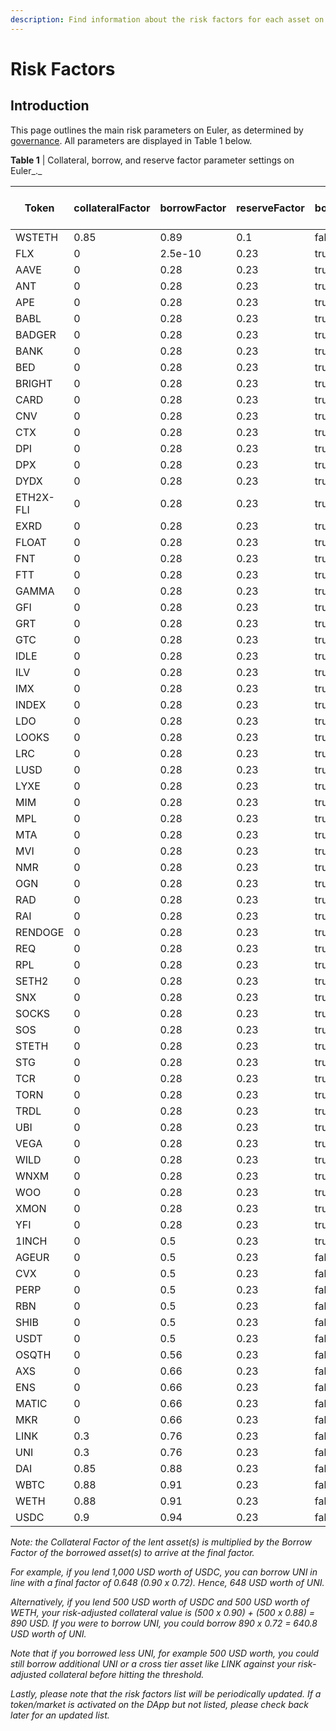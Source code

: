```yaml
---
description: Find information about the risk factors for each asset on Euler
---
```


# Risk Factors

## Introduction

This page outlines the main risk parameters on Euler, as determined by [governance](broken-reference). All parameters are displayed in Table 1 below.

**Table 1** | Collateral, borrow, and reserve factor parameter settings on Euler\_.\_

| Token     | collateralFactor | borrowFactor | reserveFactor | borrowIsolated | crossBorrow | InterestRateModel | Uniswap V3 fee tier (%) |
| --------- | ---------------- | ------------ | ------------- | -------------- | ----------- | ----------------- | ----------------------- |
| WSTETH    | 0.85             | 0.89         | 0.1           | false          | true        | Mega              | 0.05                    |
| FLX       | 0                | 2.5e-10      | 0.23          | true           | false       | Default           | 0.3                     |
| AAVE      | 0                | 0.28         | 0.23          | true           | false       | Default           | 0.3                     |
| ANT       | 0                | 0.28         | 0.23          | true           | false       | Default           | 1                       |
| APE       | 0                | 0.28         | 0.23          | true           | false       | Default           | 1                       |
| BABL      | 0                | 0.28         | 0.23          | true           | false       | Default           | 0.3                     |
| BADGER    | 0                | 0.28         | 0.23          | true           | false       | Default           | 0.3                     |
| BANK      | 0                | 0.28         | 0.23          | true           | false       | Default           | 0.3                     |
| BED       | 0                | 0.28         | 0.23          | true           | false       | Default           | 0.3                     |
| BRIGHT    | 0                | 0.28         | 0.23          | true           | false       | Default           | 0.3                     |
| CARD      | 0                | 0.28         | 0.23          | true           | false       | Default           | 0.3                     |
| CNV       | 0                | 0.28         | 0.23          | true           | false       | Default           | 1                       |
| CTX       | 0                | 0.28         | 0.23          | true           | false       | Default           | 1                       |
| DPI       | 0                | 0.28         | 0.23          | true           | false       | Default           | 0.3                     |
| DPX       | 0                | 0.28         | 0.23          | true           | false       | Default           | 1                       |
| DYDX      | 0                | 0.28         | 0.23          | true           | false       | Default           | 0.3                     |
| ETH2X-FLI | 0                | 0.28         | 0.23          | true           | false       | Default           | 0.3                     |
| EXRD      | 0                | 0.28         | 0.23          | true           | false       | Default           | 1                       |
| FLOAT     | 0                | 0.28         | 0.23          | true           | false       | Default           | 0.3                     |
| FNT       | 0                | 0.28         | 0.23          | true           | false       | Default           | 1                       |
| FTT       | 0                | 0.28         | 0.23          | true           | false       | Default           | 1                       |
| GAMMA     | 0                | 0.28         | 0.23          | true           | false       | Default           | 0.3                     |
| GFI       | 0                | 0.28         | 0.23          | true           | false       | Default           | 1                       |
| GRT       | 0                | 0.28         | 0.23          | true           | false       | Default           | 0.3                     |
| GTC       | 0                | 0.28         | 0.23          | true           | false       | Default           | 1                       |
| IDLE      | 0                | 0.28         | 0.23          | true           | false       | Default           | 0.3                     |
| ILV       | 0                | 0.28         | 0.23          | true           | false       | Default           | 1                       |
| IMX       | 0                | 0.28         | 0.23          | true           | false       | Default           | 0.3                     |
| INDEX     | 0                | 0.28         | 0.23          | true           | false       | Default           | 1                       |
| LDO       | 0                | 0.28         | 0.23          | true           | false       | Default           | 1                       |
| LOOKS     | 0                | 0.28         | 0.23          | true           | false       | Default           | 0.3                     |
| LRC       | 0                | 0.28         | 0.23          | true           | false       | Default           | 0.3                     |
| LUSD      | 0                | 0.28         | 0.23          | true           | false       | Default           | 0.3                     |
| LYXE      | 0                | 0.28         | 0.23          | true           | false       | Default           | 0.3                     |
| MIM       | 0                | 0.28         | 0.23          | true           | false       | Default           | 1                       |
| MPL       | 0                | 0.28         | 0.23          | true           | false       | Default           | 0.3                     |
| MTA       | 0                | 0.28         | 0.23          | true           | false       | Default           | 0.3                     |
| MVI       | 0                | 0.28         | 0.23          | true           | false       | Default           | 0.3                     |
| NMR       | 0                | 0.28         | 0.23          | true           | false       | Default           | 1                       |
| OGN       | 0                | 0.28         | 0.23          | true           | false       | Default           | 0.3                     |
| RAD       | 0                | 0.28         | 0.23          | true           | false       | Default           | 0.3                     |
| RAI       | 0                | 0.28         | 0.23          | true           | false       | Default           | 0.3                     |
| RENDOGE   | 0                | 0.28         | 0.23          | true           | false       | Default           | 0.3                     |
| REQ       | 0                | 0.28         | 0.23          | true           | false       | Default           | 0.3                     |
| RPL       | 0                | 0.28         | 0.23          | true           | false       | Default           | 0.3                     |
| SETH2     | 0                | 0.28         | 0.23          | true           | false       | Default           | 0.3                     |
| SNX       | 0                | 0.28         | 0.23          | true           | false       | Default           | 0.3                     |
| SOCKS     | 0                | 0.28         | 0.23          | true           | false       | Default           | 1                       |
| SOS       | 0                | 0.28         | 0.23          | true           | false       | Default           | 1                       |
| STETH     | 0                | 0.28         | 0.23          | true           | false       | Default           | 1                       |
| STG       | 0                | 0.28         | 0.23          | true           | false       | Default           | 0.3                     |
| TCR       | 0                | 0.28         | 0.23          | true           | false       | Default           | 0.3                     |
| TORN      | 0                | 0.28         | 0.23          | true           | false       | Default           | 1                       |
| TRDL      | 0                | 0.28         | 0.23          | true           | false       | Default           | 1                       |
| UBI       | 0                | 0.28         | 0.23          | true           | false       | Default           | 1                       |
| VEGA      | 0                | 0.28         | 0.23          | true           | false       | Default           | 0.3                     |
| WILD      | 0                | 0.28         | 0.23          | true           | false       | Default           | 0.3                     |
| WNXM      | 0                | 0.28         | 0.23          | true           | false       | Default           | 1                       |
| WOO       | 0                | 0.28         | 0.23          | true           | false       | Default           | 0.3                     |
| XMON      | 0                | 0.28         | 0.23          | true           | false       | Default           | 1                       |
| YFI       | 0                | 0.28         | 0.23          | true           | false       | Default           | 1                       |
| 1INCH     | 0                | 0.5          | 0.23          | true           | false       | Major             | 0.3                     |
| AGEUR     | 0                | 0.5          | 0.23          | false          | true        | Stable            | 0.05                    |
| CVX       | 0                | 0.5          | 0.23          | false          | true        | Major             | 1                       |
| PERP      | 0                | 0.5          | 0.23          | false          | true        | Major             | 0.3                     |
| RBN       | 0                | 0.5          | 0.23          | false          | true        | Major             | 1                       |
| SHIB      | 0                | 0.5          | 0.23          | false          | true        | Major             | 1                       |
| USDT      | 0                | 0.5          | 0.23          | false          | true        | Major             | 0.3                     |
| OSQTH     | 0                | 0.56         | 0.23          | false          | true        | Major             | 0.3                     |
| AXS       | 0                | 0.66         | 0.23          | false          | true        | Major             | 0.3                     |
| ENS       | 0                | 0.66         | 0.23          | false          | true        | Major             | 0.3                     |
| MATIC     | 0                | 0.66         | 0.23          | false          | true        | Major             | 0.3                     |
| MKR       | 0                | 0.66         | 0.23          | false          | true        | Major             | 0.3                     |
| LINK      | 0.3              | 0.76         | 0.23          | false          | true        | Major             | 0.3                     |
| UNI       | 0.3              | 0.76         | 0.23          | false          | true        | Major             | 0.3                     |
| DAI       | 0.85             | 0.88         | 0.23          | false          | true        | Stable            | 0.3                     |
| WBTC      | 0.88             | 0.91         | 0.23          | false          | true        | Mega              | 0.3                     |
| WETH      | 0.88             | 0.91         | 0.23          | false          | true        | Default           | Pegged                  |
| USDC      | 0.9              | 0.94         | 0.23          | false          | true        | Stable            | 0.3                     |

_Note: the Collateral Factor of the lent asset(s) is multiplied by the Borrow Factor of the borrowed asset(s) to arrive at the final factor._

_For example, if you lend 1,000 USD worth of USDC, you can borrow UNI in line with a final factor of 0.648 (0.90 x 0.72). Hence, 648 USD worth of UNI._

_Alternatively, if you lend 500 USD worth of USDC and 500 USD worth of WETH, your risk-adjusted collateral value is (500 x 0.90) + (500 x 0.88) = 890 USD. If you were to borrow UNI, you could borrow 890 x 0.72 = 640.8 USD worth of UNI._

_Note that if you borrowed less UNI, for example 500 USD worth, you could still borrow additional UNI or a cross tier asset like LINK against your risk-adjusted collateral before hitting the threshold._

_Lastly, please note that the risk factors list will be periodically updated. If a token/market is activated on the DApp but not listed, please check back later for an updated list._
